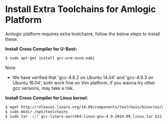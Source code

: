 # Install Extra Toolchains for Amlogic Platform
Amlogic platform requires extra toolchains, follow the below steps to install these:

**Install Cross Compiler for U-Boot:**
```sh
$ sudo apt-get install gcc-arm-none-eabi
```
Note:
* We have verified that 'gcc-4.8.2 on Ubuntu 14.04' and 'gcc-4.9.3 on Ubuntu 16.04', both work fine on Vim platform, if you wanna try other gcc versions, may take a risk.


**Install Cross Compiler for Linux kernel:**
```sh
$ wget http://releases.linaro.org/14.09/components/toolchain/binaries/gcc-linaro-aarch64-linux-gnu-4.9-2014.09_linux.tar.bz2
$ sudo mkdir /opt/toolchains
$ sudo tar -xjf gcc-linaro-aarch64-linux-gnu-4.9-2014.09_linux.tar.bz2 -C /opt/toolchains
```
